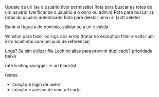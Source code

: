 Update da url (se o usuário tiver permissão)
Rota para buscar as rotas de um usuário (verificar se o usuário é o dono ou admin)
Rota para buscar as rotas do usuário autenticado
Rota para deletar uma url (soft delete)

Banir url igual a do dominio, validar se a url é válida 

Winston para fazer os logs dos erros (tratar no exception filter e voltar um erro bonitinho com um uuid de referência)

Logs? Se sim utilizar fila
Lock no alias para previnir duplicado? prioridade baixa


rate limiting
swagger -> url blacklist

testes:
- criação e login de users
- criação e acesso de uma url curta